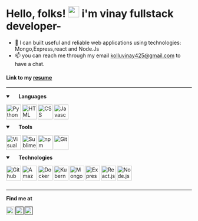 
# Hello, folks! <img src="https://raw.githubusercontent.com/MartinHeinz/MartinHeinz/master/wave.gif" width="30px"> i'm vinay fullstack developer-

- 👀 I can built useful and reliable web applications using technologies: Mongo,Express,react and Node.Js
- 📫 you can reach me through my email kolluvinay425@gmail.com to have a chat.

#### Link to my [resume](https://rb.gy/dtmoqt)

---

<details open>
  <summary>
    <img width=15px" src="https://img.icons8.com/ios-glyphs/24/000000/language.png"/>
    <b> Languages </b> 
  </summary>
  
  
 
  <img align="left" alt="Python" width="40px" 
  src="https://img.icons8.com/color/144/000000/python.png"/>
  <img align="left" alt="HTML" width="40px"  
  src="https://img.icons8.com/color/144/000000/html-5.png"/>
  <img align="left" alt="CSS" width="40px" 
  src="https://img.icons8.com/color/144/000000/css3.png"/>
  <img align="left" alt="Javascript" width="40px" 
  src="https://img.icons8.com/color/144/000000/javascript.png"/>
  

  <br />
  <br />
  <br />
  
</details>

<details open> 
  <summary> 
    <img width="15px" src="https://img.icons8.com/material-sharp/24/000000/wrench.png"/> 
    <b> Tools </b> 
  </summary>

  <img align="left" alt="Visual Studio Code" width="40px" 
  src="https://img.icons8.com/fluent/140/000000/visual-studio-code-2019.png"/>
  <img align="left" alt="Sublime Text" width="40px"
  src="https://upload.wikimedia.org/wikipedia/commons/3/38/Jupyter_logo.svg"/>
  <img align="left" alt="npm" width="40px" 
  src="https://img.icons8.com/color/48/000000/npm.png"/>
  <img align="left" alt="Git" width="40px" 
  src="https://img.icons8.com/color/144/000000/git.png"/>
  
  <br />
  <br />
  <br />
  
</details>

<details open>
  <summary>
    <img width="15px" src="https://img.icons8.com/wired/24/000000/idea.png"/>
    <b> Technologies </b>
  </summary>

  <img align="left" alt="Github" width="40px" 
  src="https://img.icons8.com/fluent/144/000000/github.png"/>
  <img align="left" alt="Amazon Web Services" width="40px"
  src="https://img.icons8.com/color/144/000000/amazon-web-services.png"/>
  <img align="left" alt="Docker" width="40px" 
  src="https://img.icons8.com/color/144/000000/docker.png"/>
  <img align="left" alt="Kubernetes" width="40px"
  src="https://img.icons8.com/color/144/000000/kubernetes.png"/>
  <img align="left" alt="MongoDB" width="40px" 
  src="https://img.icons8.com/color/240/000000/mongodb.png"/>
  <img align="left" alt="Express.js" width="40px" 
  src="https://www.mementotech.in/assets/images/icons/express.png"/>
  <img align="left" alt="React.js" width="40px" 
  src="https://jasonpallone.com/React-icon.png"/>
  <img align="left" alt="Node.js" width="40px"
  src="https://www.brainfuel.io/images/node-js-new.png"/>
  

  <br />
  <br />
  <br />
  
</details>

---

<b> Find me at </b>
<br />

<a href="https://www.linkedin.com/in/vinaykumarkollu/">
  <img align="left" alt="Dilbwag Singh - LinkedIn" width="22px" src="https://img.icons8.com/fluent/48/000000/linkedin.png"/>
</a> 
<a href="">
  <img align="left" alt="Dilbwag Singh - Instagram" width="22px" src="https://img.icons8.com/fluent/48/000000/instagram-new.png"/>
</a>
<a href="">
  <img align="left" alt="Dilbwag Singh - Facebook" width="22px" src="https://img.icons8.com/color/48/000000/facebook-new.png"/>
</a>


